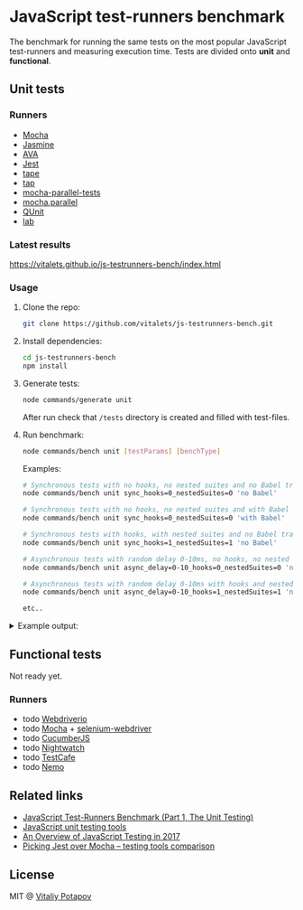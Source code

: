 # JavaScript test-runners benchmark
The benchmark for running the same tests on the most popular JavaScript test-runners and measuring execution time. Tests are divided onto **unit** and **functional**.

## Unit tests

### Runners
* [Mocha](https://github.com/mochajs/mocha)
* [Jasmine](https://github.com/jasmine/jasmine)
* [AVA](https://github.com/avajs/ava)
* [Jest](https://github.com/facebook/jest)
* [tape](https://github.com/substack/tape)
* [tap](https://github.com/tapjs/node-tap)
* [mocha-parallel-tests](https://github.com/yandex/mocha-parallel-tests)
* [mocha.parallel](https://github.com/danielstjules/mocha.parallel)
* [QUnit](https://github.com/qunitjs/qunit)
* [lab](https://github.com/hapijs/lab)

### Latest results
https://vitalets.github.io/js-testrunners-bench/index.html

### Usage
1. Clone the repo:
    ```bash
    git clone https://github.com/vitalets/js-testrunners-bench.git
    ```

2. Install dependencies:
    ```bash
    cd js-testrunners-bench
    npm install
    ```

3. Generate tests:
    ```bash
    node commands/generate unit
    ```
    After run check that `/tests` directory is created and filled with test-files.
    
4. Run benchmark:
    ```bash
    node commands/bench unit [testParams] [benchType]
    ```
    Examples:
    ```bash
    # Synchronous tests with no hooks, no nested suites and no Babel transpiling
    node commands/bench unit sync_hooks=0_nestedSuites=0 'no Babel'
    
    # Synchronous tests with no hooks, no nested suites and with Babel transpiling
    node commands/bench unit sync_hooks=0_nestedSuites=0 'with Babel'
    
    # Synchronous tests with hooks, with nested suites and no Babel transpiling
    node commands/bench unit sync_hooks=1_nestedSuites=1 'no Babel'
    
    # Asynchronous tests with random delay 0-10ms, no hooks, no nested suites, no Babel
    node commands/bench unit async_delay=0-10_hooks=0_nestedSuites=0 'no Babel'

    # Asynchronous tests with random delay 0-10ms with hooks and nested suites, no Babel
    node commands/bench unit async_delay=0-10_hooks=1_nestedSuites=1 'no Babel'
    
    etc..
    ```

<details>
 <summary>Example output:</summary>

    > node commands/bench unit sync_hooks=0_nestedSuites=0 'no Babel'
    
    JavaScript test-runners benchmark.
    Testing type: unit
    System: darwin x64 4 cpu(s) node v7.2.0
    Date: Wed Jun 14 2017
    
    RUNNER               VERSION
    mocha                3.4.2  
    mocha.parallel       0.15.2 
    mocha-parallel-tests 1.2.9  
    jasmine              2.6.0  
    tape                 4.6.3  
    qunit                2.3.3  
    lab                  13.1.0 
    tap                  10.3.3 
    jest                 20.0.4 
    ava                  0.19.1 
    
    sync_hooks=0_nestedSuites=0: running 250 tests in 50 files:
    
    benchName: no Babel
    Running: mocha ( mocha tests/unit/sync/hooks=0_nestedSuites=0/mocha )
    Running: mocha.parallel ( mocha tests/unit/sync/hooks=0_nestedSuites=0/mocha.parallel )
    Running: mocha-parallel-tests ( mocha-parallel-tests tests/unit/sync/hooks=0_nestedSuites=0/mocha-parallel-tests )
    Running: jasmine ( jasmine JASMINE_CONFIG_PATH=temp/jasmine.json )
    Running: tape ( tape tests/unit/sync/hooks=0_nestedSuites=0/tape/*.js )
    Running: qunit ( qunit tests/unit/sync/hooks=0_nestedSuites=0/qunit )
    Running: lab ( lab --parallel tests/unit/sync/hooks=0_nestedSuites=0/lab )
    Running: tap ( tap tests/unit/sync/hooks=0_nestedSuites=0/tap --jobs-auto )
    Running: jest ( jest tests/unit/sync/hooks=0_nestedSuites=0/jest )
    Running: ava ( ava tests/unit/sync/hooks=0_nestedSuites=0/ava --concurrency=4 )
    
    benchName: no Babel
    RUNNER               TIME 
    jasmine              0.220
    tape                 0.288
    mocha                0.322
    qunit                0.330
    lab                  0.378
    mocha.parallel       0.515
    mocha-parallel-tests 0.552
    jest                 3.41 
    tap                  5.93 
    ava                  10.1 
    
    Done.
    
</details>

## Functional tests

Not ready yet.

### Runners
 * todo [Webdriverio](http://webdriver.io)
 * todo [Mocha](https://github.com/mochajs/mocha) + [selenium-webdriver](https://www.npmjs.com/package/selenium-webdriver)
 * todo [CucumberJS](https://github.com/cucumber/cucumber-js)
 * todo [Nightwatch](https://github.com/nightwatchjs/nightwatch)
 * todo [TestCafe](https://github.com/DevExpress/testcafe)
 * todo [Nemo](https://github.com/paypal/nemo)

## Related links
* [JavaScript Test-Runners Benchmark (Part 1, The Unit Testing)](https://medium.com/dailyjs/javascript-test-runners-benchmark-3a78d4117b4)
* [JavaScript unit testing tools](https://mo.github.io/2017/06/05/javascript-unit-testing.html)
* [An Overview of JavaScript Testing in 2017](https://medium.com/powtoon-engineering/a-complete-guide-to-testing-javascript-in-2017-a217b4cd5a2a)
* [Picking Jest over Mocha – testing tools comparison](https://gziolo.pl/2017/06/17/picking-jest-over-mocha/)

## License
MIT @ [Vitaliy Potapov](https://github.com/vitalets)
